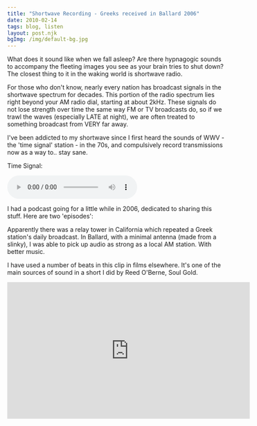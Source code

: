 ```yaml
---
title: "Shortwave Recording - Greeks received in Ballard 2006"
date: 2010-02-14
tags: blog, listen
layout: post.njk
bgImg: /img/default-bg.jpg
---
```


What does it sound like when we fall asleep? Are there hypnagogic sounds to accompany the fleeting images you see as your brain tries to shut down? The closest thing to it in the waking world is shortwave radio.

For those who don't know, nearly every nation has broadcast signals in the shortwave spectrum for decades. This portion of the radio spectrum lies right beyond your AM radio dial, starting at about 2kHz. These signals do not lose strength over time the same way FM or TV broadcasts do, so if we trawl the waves (especially LATE at night), we are often treated to something broadcast from VERY far away.

I've been addicted to my shortwave since I first heard the sounds of WWV - the 'time signal' station - in the 70s, and compulsively record transmissions now as a way to.. stay sane.

Time Signal:

<audio controls>
   <source src="/main/snd/TimeSignal3.mp3" type="audio/mp3">
</audio>

I had a podcast going for a little while in 2006, dedicated to sharing this stuff. Here are two 'episodes':

Apparently there was a relay tower in California which repeated a Greek station's daily broadcast. In Ballard, with a minimal antenna (made from a slinky), I was able to pick up audio as strong as a local AM station. With better music.

I have used a number of beats in this clip in films elsewhere. It's one of the main sources of sound in a short I did by Reed O'Berne, Soul Gold.

<iframe width="560" height="315" src="https://www.youtube.com/embed/l1HTRpfAeHo" title="YouTube video player" frameborder="0" allow="accelerometer; autoplay; clipboard-write; encrypted-media; gyroscope; picture-in-picture" allowfullscreen></iframe>